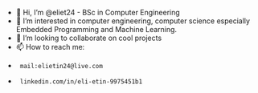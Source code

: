 - 👋 Hi, I’m @eliet24 -  BSc in Computer Engineering
- 👀 I’m interested in computer engineering, computer science especially Embedded Programming and Machine Learning.
- 💞️ I’m looking to collaborate on cool projects
- 📫 How to reach me: 
-      mail:elietin24@live.com
-      linkedin.com/in/eli-etin-9975451b1
              

<!---
eliet24/eliet24 is a ✨ special ✨ repository because its `README.md` (this file) appears on your GitHub profile.
You can click the Preview link to take a look at your changes.
--->
